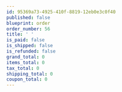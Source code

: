 ```yaml
---
id: 95369a73-4925-410f-8819-12eb0e3c0f40
published: false
blueprint: order
order_number: 56
title: ' '
is_paid: false
is_shipped: false
is_refunded: false
grand_total: 0
items_total: 0
tax_total: 0
shipping_total: 0
coupon_total: 0
---
```

